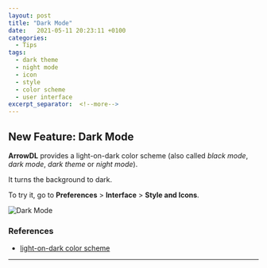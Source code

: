 ```yaml
---
layout: post
title: "Dark Mode"
date:   2021-05-11 20:23:11 +0100
categories:
  - Tips
tags:
  - dark theme
  - night mode
  - icon
  - style
  - color scheme
  - user interface
excerpt_separator:  <!--more-->
---
```


## New Feature: Dark Mode

**ArrowDL** provides a light-on-dark color scheme (also called *black mode*, *dark mode*, *dark theme* or *night mode*).

It turns the background to dark.

To try it, go to **Preferences** > **Interface** > **Style and Icons**.

![Dark Mode](/ArrowDL/assets/images/2.4/dark_mode.png)


### References

- [light-on-dark color scheme](https://en.wikipedia.org/wiki/Light-on-dark_color_scheme)


---
